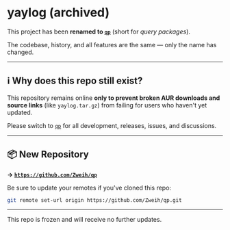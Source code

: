 # yaylog (archived)

This project has been **renamed to [`qp`](https://github.com/Zweih/qp)** (short for *query packages*).

The codebase, history, and all features are the same — only the name has changed.

---

## ℹ️ Why does this repo still exist?

This repository remains online **only to prevent broken AUR downloads and source links** (like `yaylog.tar.gz`) from failing for users who haven't yet updated.

Please switch to [`qp`](https://github.com/Zweih/qp) for all development, releases, issues, and discussions.

---

## 📦 New Repository

**→ [`https://github.com/Zweih/qp`](https://github.com/Zweih/qp)**

Be sure to update your remotes if you've cloned this repo:

```bash
git remote set-url origin https://github.com/Zweih/qp.git
```

---

This repo is frozen and will receive no further updates.


